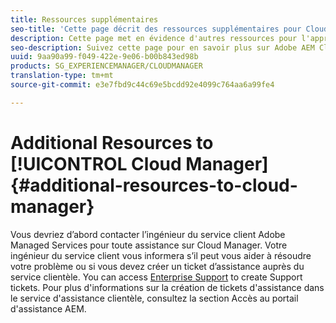 ```yaml
---
title: Ressources supplémentaires
seo-title: 'Cette page décrit des ressources supplémentaires pour Cloud Manager. '
description: Cette page met en évidence d'autres ressources pour l'apprentissage d'Adobe AEM Cloud Manager.
seo-description: Suivez cette page pour en savoir plus sur Adobe AEM Cloud Manager.
uuid: 9aa90a99-f049-422e-9e06-b00b843ed98b
products: SG_EXPERIENCEMANAGER/CLOUDMANAGER
translation-type: tm+mt
source-git-commit: e3e7fbd9c44c69e5bcdd92e4099c764aa6a99fe4

---
```



# Additional Resources to [!UICONTROL Cloud Manager]{#additional-resources-to-cloud-manager}

Vous devriez d’abord contacter l’ingénieur du service client Adobe Managed Services pour toute assistance sur Cloud Manager.
Votre ingénieur du service client vous informera s’il peut vous aider à résoudre votre problème ou si vous devez créer un ticket d’assistance auprès du service clientèle.
You can access [Enterprise Support](https://helpx.adobe.com/contact/enterprise-support.ec.html) to create Support tickets. Pour plus d&#39;informations sur la création de tickets d&#39;assistance dans le service d&#39;assistance clientèle, consultez la section Accès au portail d&#39;assistance AEM.

